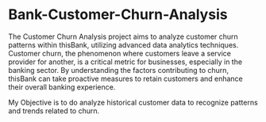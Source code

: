 #  Bank-Customer-Churn-Analysis
The Customer Churn Analysis project aims to analyze customer churn patterns within thisBank, utilizing advanced data analytics techniques. Customer churn, the phenomenon where customers leave a service provider for another, is a critical metric for businesses, especially in the banking sector. By understanding the factors contributing to churn, thisBank can take proactive measures to retain customers and enhance their overall banking experience.

My Objective is to do analyze historical customer data to recognize patterns and trends related to churn.

